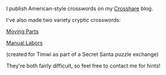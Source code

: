 I publish American-style crosswords on my [Crosshare](https://crosshare.org/noneuclidean) blog.

I've also made two variety cryptic crosswords:

[Moving Parts](https://docs.google.com/spreadsheets/d/1IPii82pM4GkUHKyTvHyLOKIUWPEtysIAF4_5ez1BHu8/edit#gid=19501955)


[Manual Labors](https://docs.google.com/spreadsheets/d/1EN2Jqa0iNRoNCxo4YyrqDip_PK1NRPmyA2olW0Kh-48/edit#gid=1893055120)

(created for Timwi as part of a Secret Santa puzzle exchange)

They're both fairly difficult, so feel free to contact me for hints!
